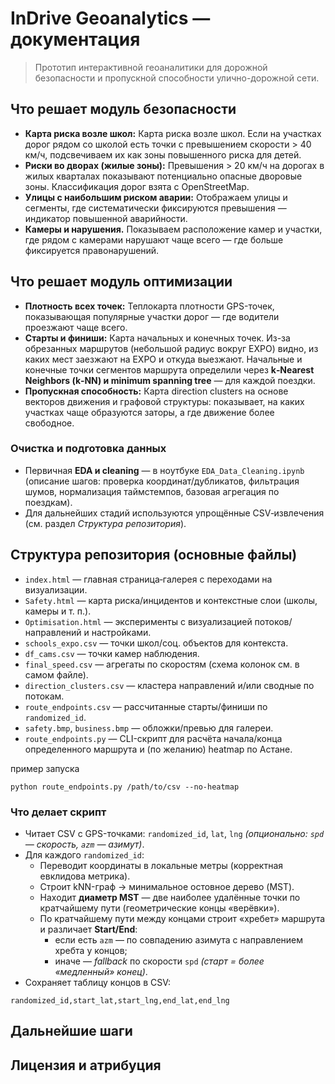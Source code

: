 # InDrive Geoanalytics — документация

> Прототип интерактивной геоаналитики для дорожной безопасности и пропускной способности улично-дорожной сети.

## Что решает модуль безопасности
- **Карта риска возле школ:** Карта риска возле школ. Если на участках дорог рядом со школой есть точки с превышением скорости > 40 км/ч, подсвечиваем их как зоны повышенного риска для детей.
- **Риски во дворах (жилые зоны):** Превышения > 20 км/ч на дорогах в жилых кварталах показывают потенциально опасные дворовые зоны. Классификация дорог взята с OpenStreetMap.
- **Улицы с наибольшим риском аварии:** Отображаем улицы и сегменты, где систематически фиксируются превышения — индикатор повышенной аварийности.
- **Камеры и нарушения.** Показываем расположение камер и участки, где рядом с камерами нарушают чаще всего — где больше фиксируется правонарушений.

## Что решает модуль оптимизации
- **Плотность всех точек:** Теплокарта плотности GPS-точек, показывающая популярные участки дорог — где водители проезжают чаще всего.
- **Старты и финиши:** Карта начальных и конечных точек. Из-за обрезанных маршрутов (небольшой радиус вокруг EXPO) видно, из каких мест заезжают на EXPO и откуда выезжают. Начальные и конечные точки сегментов маршрута определили через **k‑Nearest Neighbors (k‑NN) и minimum spanning tree**  — для каждой поездки.
- **Пропускная способность:** Карта direction clusters на основе векторов движения и графовой структуры: показывает, на каких участках чаще образуются заторы, а где движение более свободное.


###  Очистка и подготовка данных
- Первичная **EDA и cleaning** — в ноутбуке `EDA_Data_Cleaning.ipynb` (описание шагов: проверка координат/дубликатов, фильтрация шумов, нормализация таймстемпов, базовая агрегация по поездкам).
- Для дальнейших стадий используются упрощённые CSV‑извлечения (см. раздел *Структура репозитория*).

## Структура репозитория (основные файлы)
- `index.html` — главная страница‑галерея с переходами на визуализации.
- `Safety.html` — карта риска/инцидентов и контекстные слои (школы, камеры и т. п.).
- `Optimisation.html` — эксперименты с визуализацией потоков/направлений и настройками.
- `schools_expo.csv` — точки школ/соц. объектов для контекста.
- `df_cams.csv` — точки камер наблюдения.
- `final_speed.csv` — агрегаты по скоростям (схема колонок см. в самом файле).
- `direction_clusters.csv` — кластера направлений и/или сводные по потокам.
- `route_endpoints.csv` — рассчитанные старты/финиши по `randomized_id`.
- `safety.bmp`, `business.bmp` — обложки/превью для галереи.
- `route_endpoints.py` — CLI-скрипт для расчёта начала/конца определенного маршрута и (по желанию) heatmap по Астане.

пример запуска
```
python route_endpoints.py /path/to/csv --no-heatmap 
```
<h3>Что делает скрипт</h3>

<ul>
  <li>Читает CSV с GPS-точками: <code>randomized_id</code>, <code>lat</code>, <code>lng</code> <em>(опционально: <code>spd</code> — скорость, <code>azm</code> — азимут)</em>.</li>
  <li>Для каждого <code>randomized_id</code>:
    <ul>
      <li>Переводит координаты в локальные метры (корректная евклидова метрика).</li>
      <li>Строит kNN-граф → минимальное остовное дерево (MST).</li>
      <li>Находит <strong>диаметр MST</strong> — две наиболее удалённые точки по кратчайшему пути (геометрические концы «верёвки»).</li>
      <li>По кратчайшему пути между концами строит «хребет» маршрута и различает <strong>Start/End</strong>:
        <ul>
          <li>если есть <code>azm</code> — по совпадению азимута с направлением хребта у концов;</li>
          <li>иначе — <em>fallback</em> по скорости <code>spd</code> <em>(старт = более «медленный» конец)</em>.</li>
        </ul>
      </li>
    </ul>
  </li>
  <li>Сохраняет таблицу концов в CSV:</li>
</ul>

<pre><code>randomized_id,start_lat,start_lng,end_lat,end_lng</code></pre>


## Дальнейшие шаги 


## Лицензия и атрибуция
